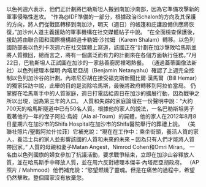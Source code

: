 以色列週六表示，他們正計劃將巴勒斯坦人搬到南加沙南部，因為它準備攻擊新的軍事侵略性進攻。 “作為@IDF準備的一部分，根據政治iSchalon的方向及其保護的方向，將人們從戰區轉移到南加沙，明天（週日）的帳篷和庇護設備供應將恢復，”加沙州人道主義援助的軍事機構在社交媒體帖子中說。 “在全面檢查保護後，援助將由聯合國和國際機構越過卡勒姆·沙拉姆（Karem Shalam）轉移。以色列國防部長以色列卡茨週六在社交媒體上寫道，該國正在“計劃在加沙擊敗哈馬斯並將人質撤回，總而言之，將有一個廣泛而有力的計劃來在各個方面執行任務。”7月22日，巴勒斯坦人正試圖在加沙的一家慈善廚房裡喝熱餐。  （通過蓋蒂圖像法新社）以色列總理本傑明·內塔尼亞胡（Benjamin Netanyahu）確認了上週完全控制以色列加沙谷的計劃。內塔尼亞胡在接受福克斯新聞比爾·漢馬爾（Bill Hemar）的獨家採訪中說，此舉的目的是消除哈馬斯，最後將政府轉移到阿拉伯當局。 仍掌握在哈馬斯手中的人質家庭，週日打電話給周日在加沙的擴展行動，因為戰爭之所以出現，因為第三年的入口。 人質和失踪的家庭論壇在一份聲明中說：“大約700天的哈馬斯隧道中已有50名人質。根據他的家人的說法，一名巴勒斯坦男子載著他的一年的侄子阿拉·烏姆（Ala al-Toum）的屍體，他的家人在2012年8月8日星期六在加沙市的Shifa Hospital在加沙市的Shifa醫院舉行的葬禮上說。  （美聯社照片/聖戰阿拉什拉菲）它補充說：“現在在工作中：乘坐街頭，養活人質的家人，養活士兵的家人並影響該國的人質和未來的未來 – 因為只有人們才能將人質帶回家。” 人質的母親和妻子Matan Angest，Nimrod Cohen和Omri Miran。 一名由以色列國旗的婦女參加了抗議活動，要求戰爭結束，立即在加沙山谷釋放人質，並在哈馬斯手中釋放人質，並在周六反對總理本傑辛·內塔尼亞胡政府。  （AP照片 / Mahmood）他們補充說：“慾望燃燒了靈魂。但是在痛苦的過程中，希望仍然擊敗。整個國家沒有放棄您。 